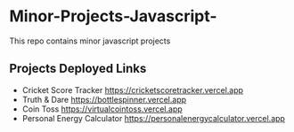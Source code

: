 # Minor-Projects-Javascript-
This repo contains minor javascript projects

## Projects Deployed Links
- Cricket Score Tracker https://cricketscoretracker.vercel.app
- Truth & Dare https://bottlespinner.vercel.app
- Coin Toss https://virtualcointoss.vercel.app
- Personal Energy Calculator https://personalenergycalculator.vercel.app

